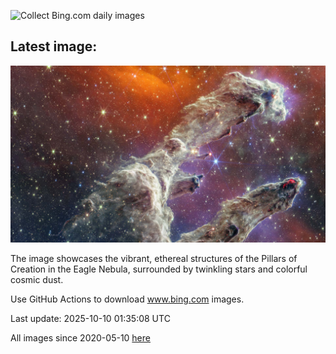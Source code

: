 ![Collect Bing.com daily images](https://github.com/counter2015/bing-daily-images/workflows/Collect%20Bing.com%20daily%20images/badge.svg)
## Latest image:
![](images/WebbPillars.jpg)

The image showcases the vibrant, ethereal structures of the Pillars of Creation in the Eagle Nebula, surrounded by twinkling stars and colorful cosmic dust.

Use GitHub Actions to download www.bing.com images.

Last update: 2025-10-10 01:35:08 UTC

All images since 2020-05-10 [here](https://github.com/counter2015/bing-daily-images/tree/master/images)
